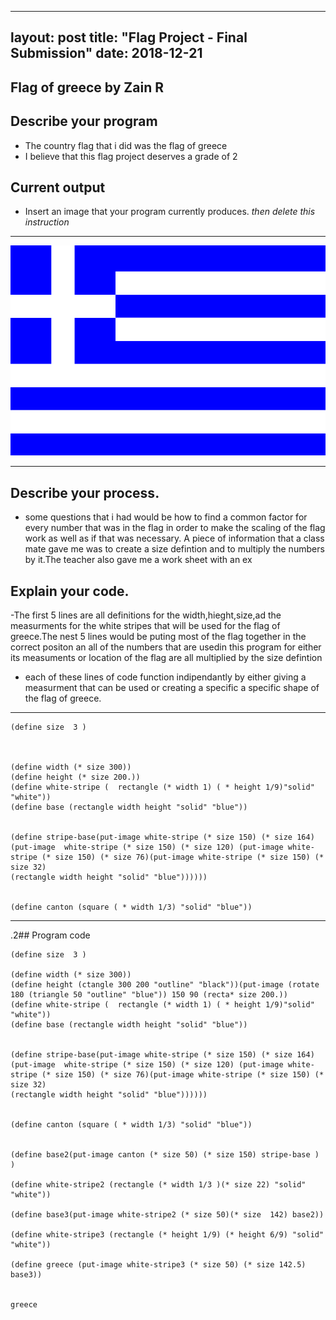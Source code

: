 
---
layout: post
title: "Flag Project - Final Submission"
date: 2018-12-21
---

## Flag of greece by Zain R

## Describe your program

-  The country flag that i did was the flag of greece
-  I believe that this flag project deserves a grade of 2

<!--- Delete this comment and add your writing -->

## Current output

-   Insert an image that your program currently produces. _then delete this instruction_

* * *
![g](/images/g.png)
* * *

## Describe your process.

- some questions that i had would be how to find a common factor for every number that was in the flag in order to make the scaling of the flag work as well as if that was necessary. A piece of information that a class mate gave me was to create a size defintion and to multiply the numbers by it.The teacher also gave me a work sheet with an ex
<!--- Delete this comment and add your writing -->


## Explain your code.


-The first 5 lines are all definitions for the width,hieght,size,ad the measurments for the white stripes that will be used for the flag of greece.The nest 5 lines would be puting most of the flag together in the correct positon an all of the numbers that are usedin this program for either its measuments or location of the flag are all multiplied by the size defintion
-  each of these lines of code function indipendantly by either giving a measurment that can be used or creating a specific a specific shape of the flag of greece. 
* * *

```
(define size  3 )



(define width (* size 300))
(define height (* size 200.))
(define white-stripe (  rectangle (* width 1) ( * height 1/9)"solid" "white"))
(define base (rectangle width height "solid" "blue"))


(define stripe-base(put-image white-stripe (* size 150) (* size 164) (put-image  white-stripe (* size 150) (* size 120) (put-image white-stripe (* size 150) (* size 76)(put-image white-stripe (* size 150) (* size 32)
(rectangle width height "solid" "blue"))))))


(define canton (square ( * width 1/3) "solid" "blue"))

```

* * *


<!--- Delete this comment and add your writing -->


.2## Program code

```
(define size  3 )

(define width (* size 300))
(define height (ctangle 300 200 "outline" "black"))(put-image (rotate 180 (triangle 50 "outline" "blue")) 150 90 (recta* size 200.))
(define white-stripe (  rectangle (* width 1) ( * height 1/9)"solid" "white"))
(define base (rectangle width height "solid" "blue"))


(define stripe-base(put-image white-stripe (* size 150) (* size 164) (put-image  white-stripe (* size 150) (* size 120) (put-image white-stripe (* size 150) (* size 76)(put-image white-stripe (* size 150) (* size 32)
(rectangle width height "solid" "blue"))))))


(define canton (square ( * width 1/3) "solid" "blue"))


(define base2(put-image canton (* size 50) (* size 150) stripe-base ) )

(define white-stripe2 (rectangle (* width 1/3 )(* size 22) "solid" "white"))

(define base3(put-image white-stripe2 (* size 50)(* size  142) base2))

(define white-stripe3 (rectangle (* height 1/9) (* height 6/9) "solid" "white"))

(define greece (put-image white-stripe3 (* size 50) (* size 142.5) base3))

 
greece





```
